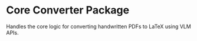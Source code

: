 # Core Converter Package

Handles the core logic for converting handwritten PDFs to LaTeX using VLM APIs. 